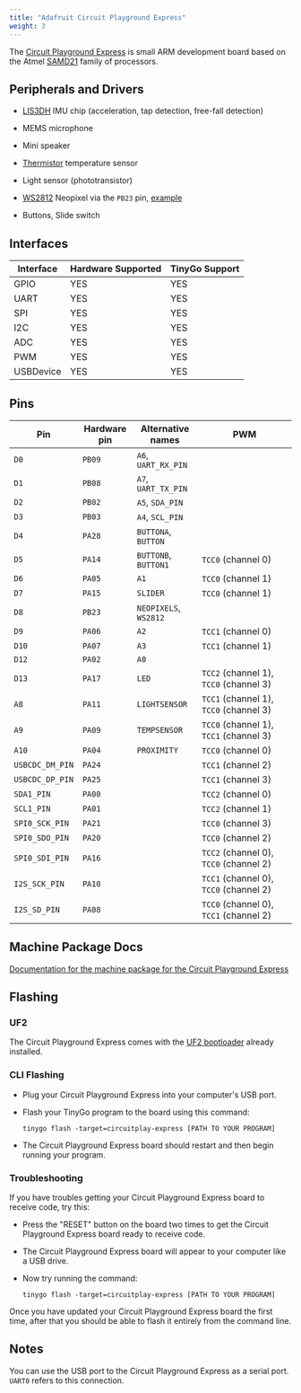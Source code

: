 ```yaml
---
title: "Adafruit Circuit Playground Express"
weight: 3
---
```


The [Circuit Playground Express](https://www.adafruit.com/product/3333) is small ARM development board based on the Atmel [SAMD21](https://www.microchip.com/wwwproducts/en/ATSAMD21G18) family of processors.

## Peripherals and Drivers

- [LIS3DH](https://pkg.go.dev/tinygo.org/x/drivers/lis3dh) IMU chip (acceleration, tap detection, free-fall detection)
- MEMS microphone
- Mini speaker
- [Thermistor](https://pkg.go.dev/tinygo.org/x/drivers/thermistor) temperature sensor
- Light sensor (phototransistor)
- [WS2812](https://pkg.go.dev/tinygo.org/x/drivers/ws2812) Neopixel via the `PB23` pin, [example](https://github.com/tinygo-org/drivers/tree/release/examples/ws2812)

- Buttons, Slide switch

## Interfaces

| Interface | Hardware Supported | TinyGo Support |
| --------- | ------------- | ----- |
| GPIO      | YES | YES |
| UART      | YES | YES |
| SPI       | YES | YES |
| I2C       | YES | YES |
| ADC       | YES | YES |
| PWM       | YES | YES |
| USBDevice | YES | YES |

## Pins

| Pin               | Hardware pin | Alternative names | PWM                  |
| ----------------- | ------------ | ----------------- | -------------------- |
| `D0`              | `PB09`       | `A6`, `UART_RX_PIN` |                      |
| `D1`              | `PB08`       | `A7`, `UART_TX_PIN` |                      |
| `D2`              | `PB02`       | `A5`, `SDA_PIN`   |                      |
| `D3`              | `PB03`       | `A4`, `SCL_PIN`   |                      |
| `D4`              | `PA28`       | `BUTTONA`, `BUTTON` |                      |
| `D5`              | `PA14`       | `BUTTONB`, `BUTTON1` | `TCC0` (channel 0)   |
| `D6`              | `PA05`       | `A1`              | `TCC0` (channel 1)   |
| `D7`              | `PA15`       | `SLIDER`          | `TCC0` (channel 1)   |
| `D8`              | `PB23`       | `NEOPIXELS`, `WS2812` |                      |
| `D9`              | `PA06`       | `A2`              | `TCC1` (channel 0)   |
| `D10`             | `PA07`       | `A3`              | `TCC1` (channel 1)   |
| `D12`             | `PA02`       | `A0`              |                      |
| `D13`             | `PA17`       | `LED`             | `TCC2` (channel 1), `TCC0` (channel 3) |
| `A8`              | `PA11`       | `LIGHTSENSOR`     | `TCC1` (channel 1), `TCC0` (channel 3) |
| `A9`              | `PA09`       | `TEMPSENSOR`      | `TCC0` (channel 1), `TCC1` (channel 3) |
| `A10`             | `PA04`       | `PROXIMITY`       | `TCC0` (channel 0)   |
| `USBCDC_DM_PIN`   | `PA24`       |                   | `TCC1` (channel 2)   |
| `USBCDC_DP_PIN`   | `PA25`       |                   | `TCC1` (channel 3)   |
| `SDA1_PIN`        | `PA00`       |                   | `TCC2` (channel 0)   |
| `SCL1_PIN`        | `PA01`       |                   | `TCC2` (channel 1)   |
| `SPI0_SCK_PIN`    | `PA21`       |                   | `TCC0` (channel 3)   |
| `SPI0_SDO_PIN`    | `PA20`       |                   | `TCC0` (channel 2)   |
| `SPI0_SDI_PIN`    | `PA16`       |                   | `TCC2` (channel 0), `TCC0` (channel 2) |
| `I2S_SCK_PIN`     | `PA10`       |                   | `TCC1` (channel 0), `TCC0` (channel 2) |
| `I2S_SD_PIN`      | `PA08`       |                   | `TCC0` (channel 0), `TCC1` (channel 2) |

## Machine Package Docs

[Documentation for the machine package for the Circuit Playground Express](../machine/circuitplay-express)

## Flashing

### UF2

The Circuit Playground Express comes with the [UF2 bootloader](https://github.com/Microsoft/uf2) already installed.

### CLI Flashing

- Plug your Circuit Playground Express into your computer's USB port.
- Flash your TinyGo program to the board using this command:

    ```shell
    tinygo flash -target=circuitplay-express [PATH TO YOUR PROGRAM]
    ```

- The Circuit Playground Express board should restart and then begin running your program.

### Troubleshooting

If you have troubles getting your Circuit Playground Express board to receive code, try this:

- Press the "RESET" button on the board two times to get the Circuit Playground Express board ready to receive code.
- The Circuit Playground Express board will appear to your computer like a USB drive.
- Now try running the command:

    ```shell
    tinygo flash -target=circuitplay-express [PATH TO YOUR PROGRAM]
    ```

Once you have updated your Circuit Playground Express board the first time, after that you should be able to flash it entirely from the command line.

## Notes

You can use the USB port to the Circuit Playground Express as a serial port. `UART0` refers to this connection.
